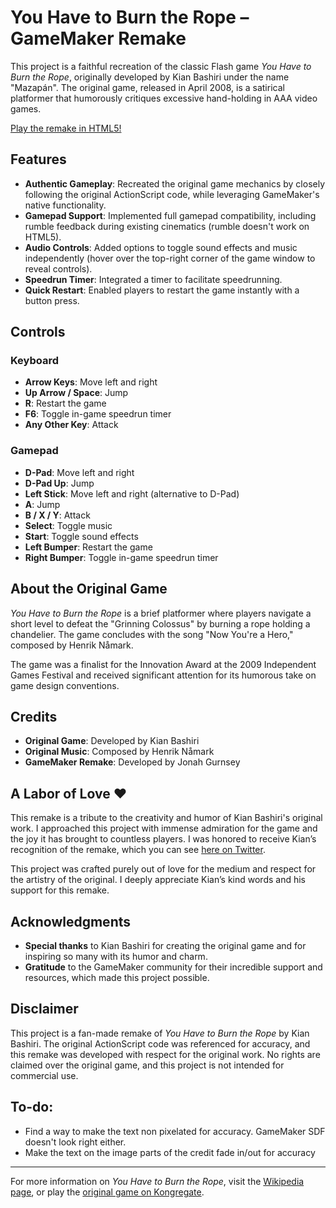 # You Have to Burn the Rope – GameMaker Remake

This project is a faithful recreation of the classic Flash game *You Have to Burn the Rope*, originally developed by Kian Bashiri under the name "Mazapán". The original game, released in April 2008, is a satirical platformer that humorously critiques excessive hand-holding in AAA video games.

[Play the remake in HTML5!](https://stevethegamemaker.github.io/YouHaveToBurnTheRope/)  

## Features

- **Authentic Gameplay**: Recreated the original game mechanics by closely following the original ActionScript code, while leveraging GameMaker's native functionality.
- **Gamepad Support**: Implemented full gamepad compatibility, including rumble feedback during existing cinematics (rumble doesn't work on HTML5).
- **Audio Controls**: Added options to toggle sound effects and music independently (hover over the top-right corner of the game window to reveal controls).
- **Speedrun Timer**: Integrated a timer to facilitate speedrunning.
- **Quick Restart**: Enabled players to restart the game instantly with a button press.

## Controls

### Keyboard
- **Arrow Keys**: Move left and right  
- **Up Arrow / Space**: Jump  
- **R**: Restart the game  
- **F6**: Toggle in-game speedrun timer  
- **Any Other Key**: Attack  

### Gamepad
- **D-Pad**: Move left and right  
- **D-Pad Up**: Jump  
- **Left Stick**: Move left and right (alternative to D-Pad)  
- **A**: Jump  
- **B / X / Y**: Attack  
- **Select**: Toggle music  
- **Start**: Toggle sound effects  
- **Left Bumper**: Restart the game  
- **Right Bumper**: Toggle in-game speedrun timer  

## About the Original Game

*You Have to Burn the Rope* is a brief platformer where players navigate a short level to defeat the "Grinning Colossus" by burning a rope holding a chandelier. The game concludes with the song "Now You're a Hero," composed by Henrik Nåmark.

The game was a finalist for the Innovation Award at the 2009 Independent Games Festival and received significant attention for its humorous take on game design conventions.

## Credits

- **Original Game**: Developed by Kian Bashiri  
- **Original Music**: Composed by Henrik Nåmark  
- **GameMaker Remake**: Developed by Jonah Gurnsey  

## A Labor of Love ❤️

This remake is a tribute to the creativity and humor of Kian Bashiri's original work. I approached this project with immense admiration for the game and the joy it has brought to countless players. I was honored to receive Kian’s recognition of the remake, which you can see [here on Twitter](https://x.com/KianBashiri/status/1864947970887548991).

This project was crafted purely out of love for the medium and respect for the artistry of the original. I deeply appreciate Kian’s kind words and his support for this remake.

## Acknowledgments

- **Special thanks** to Kian Bashiri for creating the original game and for inspiring so many with its humor and charm.  
- **Gratitude** to the GameMaker community for their incredible support and resources, which made this project possible.  

## Disclaimer

This project is a fan-made remake of *You Have to Burn the Rope* by Kian Bashiri. The original ActionScript code was referenced for accuracy, and this remake was developed with respect for the original work. No rights are claimed over the original game, and this project is not intended for commercial use.

## To-do:

- Find a way to make the text non pixelated for accuracy. GameMaker SDF doesn't look right either.
- Make the text on the image parts of the credit fade in/out for accuracy

---

For more information on *You Have to Burn the Rope*, visit the [Wikipedia page](https://en.wikipedia.org/wiki/You_Have_to_Burn_the_Rope), or play the [original game on Kongregate](https://www.kongregate.com/games/Mazapan/you-have-to-burn-the-rope).
